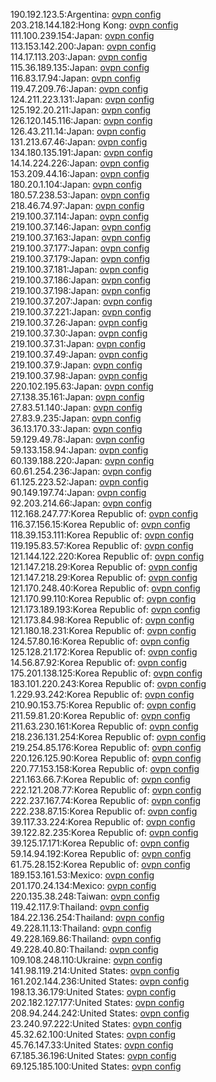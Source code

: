 190.192.123.5:Argentina: [ovpn config](vpn/190_192_123_5.ovpn)  
203.218.144.182:Hong Kong: [ovpn config](vpn/203_218_144_182.ovpn)  
111.100.239.154:Japan: [ovpn config](vpn/111_100_239_154.ovpn)  
113.153.142.200:Japan: [ovpn config](vpn/113_153_142_200.ovpn)  
114.17.113.203:Japan: [ovpn config](vpn/114_17_113_203.ovpn)  
115.36.189.135:Japan: [ovpn config](vpn/115_36_189_135.ovpn)  
116.83.17.94:Japan: [ovpn config](vpn/116_83_17_94.ovpn)  
119.47.209.76:Japan: [ovpn config](vpn/119_47_209_76.ovpn)  
124.211.223.131:Japan: [ovpn config](vpn/124_211_223_131.ovpn)  
125.192.20.211:Japan: [ovpn config](vpn/125_192_20_211.ovpn)  
126.120.145.116:Japan: [ovpn config](vpn/126_120_145_116.ovpn)  
126.43.211.14:Japan: [ovpn config](vpn/126_43_211_14.ovpn)  
131.213.67.46:Japan: [ovpn config](vpn/131_213_67_46.ovpn)  
134.180.135.191:Japan: [ovpn config](vpn/134_180_135_191.ovpn)  
14.14.224.226:Japan: [ovpn config](vpn/14_14_224_226.ovpn)  
153.209.44.16:Japan: [ovpn config](vpn/153_209_44_16.ovpn)  
180.20.1.104:Japan: [ovpn config](vpn/180_20_1_104.ovpn)  
180.57.238.53:Japan: [ovpn config](vpn/180_57_238_53.ovpn)  
218.46.74.97:Japan: [ovpn config](vpn/218_46_74_97.ovpn)  
219.100.37.114:Japan: [ovpn config](vpn/219_100_37_114.ovpn)  
219.100.37.146:Japan: [ovpn config](vpn/219_100_37_146.ovpn)  
219.100.37.163:Japan: [ovpn config](vpn/219_100_37_163.ovpn)  
219.100.37.177:Japan: [ovpn config](vpn/219_100_37_177.ovpn)  
219.100.37.179:Japan: [ovpn config](vpn/219_100_37_179.ovpn)  
219.100.37.181:Japan: [ovpn config](vpn/219_100_37_181.ovpn)  
219.100.37.186:Japan: [ovpn config](vpn/219_100_37_186.ovpn)  
219.100.37.198:Japan: [ovpn config](vpn/219_100_37_198.ovpn)  
219.100.37.207:Japan: [ovpn config](vpn/219_100_37_207.ovpn)  
219.100.37.221:Japan: [ovpn config](vpn/219_100_37_221.ovpn)  
219.100.37.26:Japan: [ovpn config](vpn/219_100_37_26.ovpn)  
219.100.37.30:Japan: [ovpn config](vpn/219_100_37_30.ovpn)  
219.100.37.31:Japan: [ovpn config](vpn/219_100_37_31.ovpn)  
219.100.37.49:Japan: [ovpn config](vpn/219_100_37_49.ovpn)  
219.100.37.9:Japan: [ovpn config](vpn/219_100_37_9.ovpn)  
219.100.37.98:Japan: [ovpn config](vpn/219_100_37_98.ovpn)  
220.102.195.63:Japan: [ovpn config](vpn/220_102_195_63.ovpn)  
27.138.35.161:Japan: [ovpn config](vpn/27_138_35_161.ovpn)  
27.83.51.140:Japan: [ovpn config](vpn/27_83_51_140.ovpn)  
27.83.9.235:Japan: [ovpn config](vpn/27_83_9_235.ovpn)  
36.13.170.33:Japan: [ovpn config](vpn/36_13_170_33.ovpn)  
59.129.49.78:Japan: [ovpn config](vpn/59_129_49_78.ovpn)  
59.133.158.94:Japan: [ovpn config](vpn/59_133_158_94.ovpn)  
60.139.188.220:Japan: [ovpn config](vpn/60_139_188_220.ovpn)  
60.61.254.236:Japan: [ovpn config](vpn/60_61_254_236.ovpn)  
61.125.223.52:Japan: [ovpn config](vpn/61_125_223_52.ovpn)  
90.149.197.74:Japan: [ovpn config](vpn/90_149_197_74.ovpn)  
92.203.214.66:Japan: [ovpn config](vpn/92_203_214_66.ovpn)  
112.168.247.77:Korea Republic of: [ovpn config](vpn/112_168_247_77.ovpn)  
116.37.156.15:Korea Republic of: [ovpn config](vpn/116_37_156_15.ovpn)  
118.39.153.111:Korea Republic of: [ovpn config](vpn/118_39_153_111.ovpn)  
119.195.83.57:Korea Republic of: [ovpn config](vpn/119_195_83_57.ovpn)  
121.144.122.220:Korea Republic of: [ovpn config](vpn/121_144_122_220.ovpn)  
121.147.218.29:Korea Republic of: [ovpn config](vpn/121_147_218_29.ovpn)  
121.147.218.29:Korea Republic of: [ovpn config](vpn/121_147_218_29.ovpn)  
121.170.248.40:Korea Republic of: [ovpn config](vpn/121_170_248_40.ovpn)  
121.170.99.110:Korea Republic of: [ovpn config](vpn/121_170_99_110.ovpn)  
121.173.189.193:Korea Republic of: [ovpn config](vpn/121_173_189_193.ovpn)  
121.173.84.98:Korea Republic of: [ovpn config](vpn/121_173_84_98.ovpn)  
121.180.18.231:Korea Republic of: [ovpn config](vpn/121_180_18_231.ovpn)  
124.57.80.16:Korea Republic of: [ovpn config](vpn/124_57_80_16.ovpn)  
125.128.21.172:Korea Republic of: [ovpn config](vpn/125_128_21_172.ovpn)  
14.56.87.92:Korea Republic of: [ovpn config](vpn/14_56_87_92.ovpn)  
175.201.138.125:Korea Republic of: [ovpn config](vpn/175_201_138_125.ovpn)  
183.101.220.243:Korea Republic of: [ovpn config](vpn/183_101_220_243.ovpn)  
1.229.93.242:Korea Republic of: [ovpn config](vpn/1_229_93_242.ovpn)  
210.90.153.75:Korea Republic of: [ovpn config](vpn/210_90_153_75.ovpn)  
211.59.81.20:Korea Republic of: [ovpn config](vpn/211_59_81_20.ovpn)  
211.63.230.161:Korea Republic of: [ovpn config](vpn/211_63_230_161.ovpn)  
218.236.131.254:Korea Republic of: [ovpn config](vpn/218_236_131_254.ovpn)  
219.254.85.176:Korea Republic of: [ovpn config](vpn/219_254_85_176.ovpn)  
220.126.125.90:Korea Republic of: [ovpn config](vpn/220_126_125_90.ovpn)  
220.77.153.158:Korea Republic of: [ovpn config](vpn/220_77_153_158.ovpn)  
221.163.66.7:Korea Republic of: [ovpn config](vpn/221_163_66_7.ovpn)  
222.121.208.77:Korea Republic of: [ovpn config](vpn/222_121_208_77.ovpn)  
222.237.167.74:Korea Republic of: [ovpn config](vpn/222_237_167_74.ovpn)  
222.238.87.15:Korea Republic of: [ovpn config](vpn/222_238_87_15.ovpn)  
39.117.33.224:Korea Republic of: [ovpn config](vpn/39_117_33_224.ovpn)  
39.122.82.235:Korea Republic of: [ovpn config](vpn/39_122_82_235.ovpn)  
39.125.17.171:Korea Republic of: [ovpn config](vpn/39_125_17_171.ovpn)  
59.14.94.192:Korea Republic of: [ovpn config](vpn/59_14_94_192.ovpn)  
61.75.28.152:Korea Republic of: [ovpn config](vpn/61_75_28_152.ovpn)  
189.153.161.53:Mexico: [ovpn config](vpn/189_153_161_53.ovpn)  
201.170.24.134:Mexico: [ovpn config](vpn/201_170_24_134.ovpn)  
220.135.38.248:Taiwan: [ovpn config](vpn/220_135_38_248.ovpn)  
119.42.117.9:Thailand: [ovpn config](vpn/119_42_117_9.ovpn)  
184.22.136.254:Thailand: [ovpn config](vpn/184_22_136_254.ovpn)  
49.228.11.13:Thailand: [ovpn config](vpn/49_228_11_13.ovpn)  
49.228.169.86:Thailand: [ovpn config](vpn/49_228_169_86.ovpn)  
49.228.40.80:Thailand: [ovpn config](vpn/49_228_40_80.ovpn)  
109.108.248.110:Ukraine: [ovpn config](vpn/109_108_248_110.ovpn)  
141.98.119.214:United States: [ovpn config](vpn/141_98_119_214.ovpn)  
161.202.144.236:United States: [ovpn config](vpn/161_202_144_236.ovpn)  
198.13.36.179:United States: [ovpn config](vpn/198_13_36_179.ovpn)  
202.182.127.177:United States: [ovpn config](vpn/202_182_127_177.ovpn)  
208.94.244.242:United States: [ovpn config](vpn/208_94_244_242.ovpn)  
23.240.97.222:United States: [ovpn config](vpn/23_240_97_222.ovpn)  
45.32.62.100:United States: [ovpn config](vpn/45_32_62_100.ovpn)  
45.76.147.33:United States: [ovpn config](vpn/45_76_147_33.ovpn)  
67.185.36.196:United States: [ovpn config](vpn/67_185_36_196.ovpn)  
69.125.185.100:United States: [ovpn config](vpn/69_125_185_100.ovpn)  
